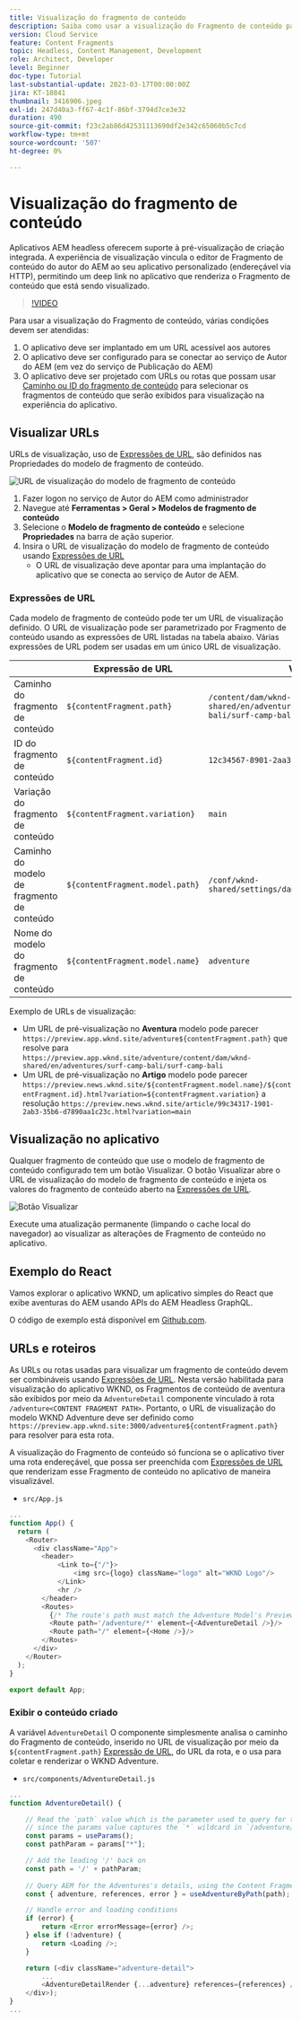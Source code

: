 ```yaml
---
title: Visualização do fragmento de conteúdo
description: Saiba como usar a visualização do Fragmento de conteúdo para todos os autores para ver rapidamente como as alterações de conteúdo afetam suas experiências AEM Headless.
version: Cloud Service
feature: Content Fragments
topic: Headless, Content Management, Development
role: Architect, Developer
level: Beginner
doc-type: Tutorial
last-substantial-update: 2023-03-17T00:00:00Z
jira: KT-10841
thumbnail: 3416906.jpeg
exl-id: 247d40a3-ff67-4c1f-86bf-3794d7ce3e32
duration: 490
source-git-commit: f23c2ab86d42531113690df2e342c65060b5c7cd
workflow-type: tm+mt
source-wordcount: '507'
ht-degree: 0%

---
```


# Visualização do fragmento de conteúdo

Aplicativos AEM headless oferecem suporte à pré-visualização de criação integrada. A experiência de visualização vincula o editor de Fragmento de conteúdo do autor do AEM ao seu aplicativo personalizado (endereçável via HTTP), permitindo um deep link no aplicativo que renderiza o Fragmento de conteúdo que está sendo visualizado.

>[!VIDEO](https://video.tv.adobe.com/v/3416906?quality=12&learn=on)

Para usar a visualização do Fragmento de conteúdo, várias condições devem ser atendidas:

1. O aplicativo deve ser implantado em um URL acessível aos autores
1. O aplicativo deve ser configurado para se conectar ao serviço de Autor do AEM (em vez do serviço de Publicação do AEM)
1. O aplicativo deve ser projetado com URLs ou rotas que possam usar [Caminho ou ID do fragmento de conteúdo](#url-expressions) para selecionar os fragmentos de conteúdo que serão exibidos para visualização na experiência do aplicativo.

## Visualizar URLs

URLs de visualização, uso de [Expressões de URL](#url-expressions), são definidos nas Propriedades do modelo de fragmento de conteúdo.

![URL de visualização do modelo de fragmento de conteúdo](./assets/preview/cf-model-preview-url.png)

1. Fazer logon no serviço de Autor do AEM como administrador
1. Navegue até __Ferramentas > Geral > Modelos de fragmento de conteúdo__
1. Selecione o __Modelo de fragmento de conteúdo__ e selecione __Propriedades__ na barra de ação superior.
1. Insira o URL de visualização do modelo de fragmento de conteúdo usando [Expressões de URL](#url-expressions)
   + O URL de visualização deve apontar para uma implantação do aplicativo que se conecta ao serviço de Autor de AEM.

### Expressões de URL

Cada modelo de fragmento de conteúdo pode ter um URL de visualização definido. O URL de visualização pode ser parametrizado por Fragmento de conteúdo usando as expressões de URL listadas na tabela abaixo. Várias expressões de URL podem ser usadas em um único URL de visualização.

|                                         | Expressão de URL | Valor |
| --------------------------------------- | ----------------------------------- | ----------- |
| Caminho do fragmento de conteúdo | `${contentFragment.path}` | `/content/dam/wknd-shared/en/adventures/surf-camp-bali/surf-camp-bali` |
| ID do fragmento de conteúdo | `${contentFragment.id}` | `12c34567-8901-2aa3-45b6-d7890aa1c23c` |
| Variação do fragmento de conteúdo | `${contentFragment.variation}` | `main` |
| Caminho do modelo de fragmento de conteúdo | `${contentFragment.model.path}` | `/conf/wknd-shared/settings/dam/cfm/models/adventure` |
| Nome do modelo do fragmento de conteúdo | `${contentFragment.model.name}` | `adventure` |

Exemplo de URLs de visualização:

+ Um URL de pré-visualização no __Aventura__ modelo pode parecer `https://preview.app.wknd.site/adventure${contentFragment.path}` que resolve para `https://preview.app.wknd.site/adventure/content/dam/wknd-shared/en/adventures/surf-camp-bali/surf-camp-bali`
+ Um URL de pré-visualização no __Artigo__ modelo pode parecer `https://preview.news.wknd.site/${contentFragment.model.name}/${contentFragment.id}.html?variation=${contentFragment.variation}` a resolução `https://preview.news.wknd.site/article/99c34317-1901-2ab3-35b6-d7890aa1c23c.html?variation=main`

## Visualização no aplicativo

Qualquer fragmento de conteúdo que use o modelo de fragmento de conteúdo configurado tem um botão Visualizar. O botão Visualizar abre o URL de visualização do modelo de fragmento de conteúdo e injeta os valores do fragmento de conteúdo aberto na [Expressões de URL](#url-expressions).

![Botão Visualizar](./assets/preview/preview-button.png)

Execute uma atualização permanente (limpando o cache local do navegador) ao visualizar as alterações de Fragmento de conteúdo no aplicativo.

## Exemplo do React

Vamos explorar o aplicativo WKND, um aplicativo simples do React que exibe aventuras do AEM usando APIs do AEM Headless GraphQL.

O código de exemplo está disponível em [Github.com](https://github.com/adobe/aem-guides-wknd-graphql/tree/main/preview-tutorial).

## URLs e roteiros

As URLs ou rotas usadas para visualizar um fragmento de conteúdo devem ser combináveis usando [Expressões de URL](#url-expressions). Nesta versão habilitada para visualização do aplicativo WKND, os Fragmentos de conteúdo de aventura são exibidos por meio da `AdventureDetail` componente vinculado à rota `/adventure<CONTENT FRAGMENT PATH>`. Portanto, o URL de visualização do modelo WKND Adventure deve ser definido como `https://preview.app.wknd.site:3000/adventure${contentFragment.path}` para resolver para esta rota.

A visualização do Fragmento de conteúdo só funciona se o aplicativo tiver uma rota endereçável, que possa ser preenchida com [Expressões de URL](#url-expressions) que renderizam esse Fragmento de conteúdo no aplicativo de maneira visualizável.

+ `src/App.js`

```javascript
...
function App() {
  return (
    <Router>
      <div className="App">
        <header>
            <Link to={"/"}>
                <img src={logo} className="logo" alt="WKND Logo"/>
            </Link>        
            <hr />
        </header>
        <Routes>
          {/* The route's path must match the Adventure Model's Preview URL expression. In React since the path has `/` you must use wildcards to match instead of the usual `:path` */}
          <Route path='/adventure/*' element={<AdventureDetail />}/>
          <Route path="/" element={<Home />}/>
        </Routes>
      </div>
    </Router>
  );
}

export default App;
```

### Exibir o conteúdo criado

A variável `AdventureDetail` O componente simplesmente analisa o caminho do Fragmento de conteúdo, inserido no URL de visualização por meio da `${contentFragment.path}` [Expressão de URL](#url-expressions), do URL da rota, e o usa para coletar e renderizar o WKND Adventure.

+ `src/components/AdventureDetail.js`

```javascript
...
function AdventureDetail() {

    // Read the `path` value which is the parameter used to query for the adventure's details
    // since the params value captures the `*` wildcard in `/adventure/*`, or everything after the first `/` in the Content Fragment path.
    const params = useParams();
    const pathParam = params["*"];

    // Add the leading '/' back on 
    const path = '/' + pathParam;
    
    // Query AEM for the Adventures's details, using the Content Fragment's `path`
    const { adventure, references, error } = useAdventureByPath(path);

    // Handle error and loading conditions
    if (error) {
        return <Error errorMessage={error} />;
    } else if (!adventure) {
        return <Loading />;
    }

    return (<div className="adventure-detail">
        ...
        <AdventureDetailRender {...adventure} references={references} />
    </div>);
}
...
```
